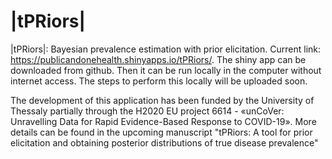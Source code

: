 # |tPRiors|

 |tPRiors|: Bayesian prevalence estimation with prior elicitation. Current link: https://publicandonehealth.shinyapps.io/tPRiors/. The shiny app can be downloaded from github. Then it can be run locally in the computer without internet access. The steps to perform this locally will be uploaded soon.

The development of this application has been funded by the University of Thessaly partially through the H2020 EU project 6614 - «unCoVer: Unravelling Data for Rapid Evidence-Based Response to COVID-19». More details can be found in the upcoming manuscript "tPRiors: A tool for prior elicitation and obtaining posterior distributions of true disease prevalence"
